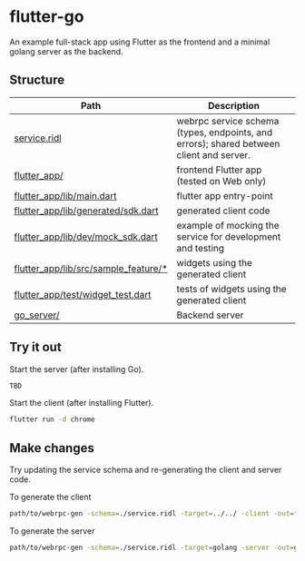 # flutter-go
An example full-stack app using Flutter as the frontend and a minimal golang server as the backend.

## Structure

| Path                                                | Description |
| --------------------------------------------------- | ---------- |
| [service.ridl](./service.ridl) | webrpc service schema (types, endpoints, and errors); shared between client and server. |
| [flutter_app/](./flutter_app/) | frontend Flutter app (tested on Web only) |
| [flutter_app/lib/main.dart](./flutter_app/lib/main.dart) | flutter app entry-point |
| [flutter_app/lib/generated/sdk.dart](./flutter_app/lib/generated/sdk.dart) | generated client code |
| [flutter_app/lib/dev/mock_sdk.dart](./flutter_app/lib/dev/mock_sdk.dart) | example of mocking the service for development and testing |
| [flutter_app/lib/src/sample_feature/*](./flutter_app/lib/src/sample_feature/) | widgets using the generated client |
| [flutter_app/test/widget_test.dart](./flutter_app/test/widget_test.dart) | tests of widgets using the generated client |
| [go_server/](./go_server/) | Backend server |

## Try it out
Start the server (after installing Go).
```bash
TBD
```

Start the client (after installing Flutter).
```bash
flutter run -d chrome
```

## Make changes
Try updating the service schema and re-generating the client and server code.

To generate the client
```bash
path/to/webrpc-gen -schema=./service.ridl -target=../../ -client -out=flutter_app/lib/generated/sdk.dart
```

To generate the server
```bash
path/to/webrpc-gen -schema=./service.ridl -target=golang -server -out=go_server/server.go
```